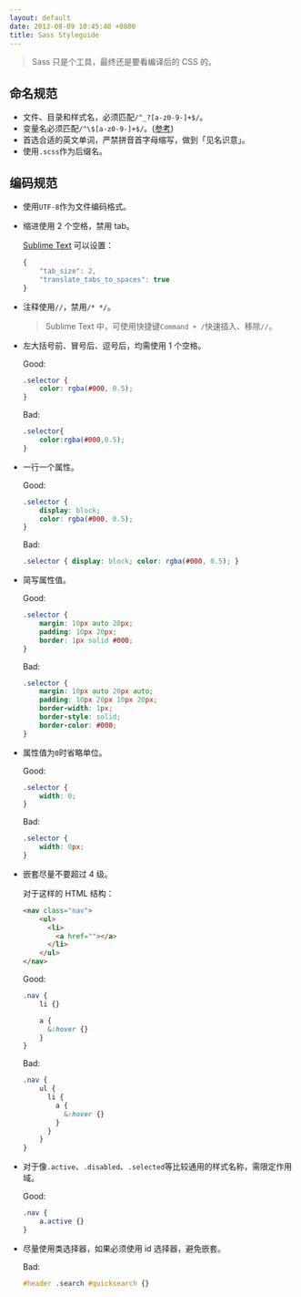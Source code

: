 ```yaml
---
layout: default
date: 2013-08-09 10:45:40 +0800
title: Sass Styleguide
---
```


> Sass 只是个工具，最终还是要看编译后的 CSS 的。

## 命名规范

- 文件、目录和样式名，必须匹配`/^_?[a-z0-9-]+$/`。
- 变量名必须匹配`/^\$[a-z0-9-]+$/`。([参考](https://github.com/jsw0528/base.sass/blob/master/_variables.scss))
- 首选合适的英文单词，严禁拼音首字母缩写，做到「见名识意」。
- 使用`.scss`作为后缀名。

## 编码规范

- 使用`UTF-8`作为文件编码格式。

- 缩进使用 2 个空格，禁用 tab。

  [Sublime Text](http://mrzhang.me/blog/after-reinstall-the-system.html#sm) 可以设置：

  ```js
  {
      "tab_size": 2,
      "translate_tabs_to_spaces": true
  }
  ```

- 注释使用`//`，禁用`/* */`。

  > Sublime Text 中，可使用快捷键`Command + /`快速插入、移除`//`。

- 左大括号前、冒号后、逗号后，均需使用 1 个空格。

  <p class="good">Good:</p>

  ```scss
  .selector {
      color: rgba(#000, 0.5);
  }
  ```

  <p class="bad">Bad:</p>

  ```scss
  .selector{
      color:rgba(#000,0.5);
  }
  ```

- 一行一个属性。

  <p class="good">Good:</p>

  ```scss
  .selector {
      display: block;
      color: rgba(#000, 0.5);
  }
  ```

  <p class="bad">Bad:</p>

  ```scss
  .selector { display: block; color: rgba(#000, 0.5); }
  ```

- 简写属性值。

  <p class="good">Good:</p>

  ```scss
  .selector {
      margin: 10px auto 20px;
      padding: 10px 20px;
      border: 1px solid #000;
  }
  ```

  <p class="bad">Bad:</p>

  ```scss
  .selector {
      margin: 10px auto 20px auto;
      padding: 10px 20px 10px 20px;
      border-width: 1px;
      border-style: solid;
      border-color: #000;
  }
  ```

- 属性值为`0`时省略单位。

  <p class="good">Good:</p>

  ```scss
  .selector {
      width: 0;
  }
  ```

  <p class="bad">Bad:</p>

  ```scss
  .selector {
      width: 0px;
  }
  ```

- 嵌套尽量不要超过 4 级。

  对于这样的 HTML 结构：

  ```html
  <nav class="nav">
      <ul>
        <li>
          <a href=""></a>
        </li>
      </ul>
  </nav>
  ```

  <p class="good">Good:</p>

  ```scss
  .nav {
      li {}

      a {
        &:hover {}
      }
  }
  ```

  <p class="bad">Bad:</p>

  ```scss
  .nav {
      ul {
        li {
          a {
            &:hover {}
          }
        }
      }
  }
  ```

- 对于像`.active`、`.disabled`、`.selected`等比较通用的样式名称，需限定作用域。

  <p class="good">Good:</p>

  ```scss
  .nav {
      a.active {}
  }
  ```

- 尽量使用类选择器，如果必须使用 id 选择器，避免嵌套。

  <p class="bad">Bad:</p>

  ```scss
  #header .search #quicksearch {}
  ```

